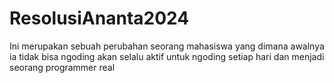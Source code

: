 # ResolusiAnanta2024
Ini merupakan sebuah perubahan seorang mahasiswa yang dimana awalnya ia tidak bisa ngoding akan selalu aktif untuk ngoding setiap hari dan  menjadi seorang programmer real
